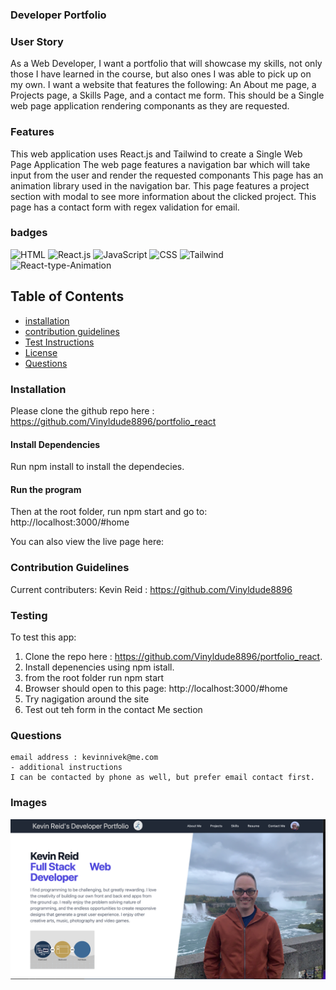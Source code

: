 ### Developer Portfolio 
### User Story

As a Web Developer, I want a portfolio that will showcase my skills, not only those I have learned in the course, but also ones I was able to pick up on my own. I want a website that features the following: An About me page, a Projects page, a Skills Page, and a contact me form. This should be a Single web page application rendering componants as they are requested.

### Features
This web application uses React.js and Tailwind to create a Single Web Page Application
The web page features a navigation bar which will take input from the user and render the requested componants
This page has an animation library used in the navigation bar.
This page features a project section with modal to see more information about the clicked project.
This page has a contact form with regex validation for email.

### badges
![HTML](https://img.shields.io/badge/HTML-License-blue)
![React.js](https://img.shields.io/badge/React.js-License-yellowgreen)
![JavaScript](https://img.shields.io/badge/JavaScript-License-lightblue)
![CSS](https://img.shields.io/badge/CSS-License-lightgrey)
![Tailwind](https://img.shields.io/badge/Tailwind-License-yellowgreen)
![React-type-Animation](https://img.shields.io/badge/React-Type-Animation-License-lightblue)

## Table of Contents

- [installation](#installation)
- [contribution guidelines](#contribution)
- [Test Instructions](#testing)
- [License](#license)
- [Questions](#questions)

### Installation
Please clone the github repo here :
https://github.com/Vinyldude8896/portfolio_react

#### Install Dependencies
Run npm install to install the dependecies.

#### Run the program
Then at the root folder, run npm start and go to:
http://localhost:3000/#home

You can also view the live page here: <br />


### Contribution Guidelines
Current contributers:
Kevin Reid : https://github.com/Vinyldude8896 <br />


### Testing
To test this app:<br />
1. Clone the repo here : https://github.com/Vinyldude8896/portfolio_react. <br />
2. Install depenencies using npm istall. <br />
3. from the root folder run npm start <br />
4. Browser should open to this page: http://localhost:3000/#home <br />
5. Try nagigation around the site <br />
6. Test out teh form in the contact Me section <br />

### Questions
    email address : kevinnivek@me.com
    - additional instructions 
    I can be contacted by phone as well, but prefer email contact first.

### Images 

<img src="./src/Assets/Kevins_Developer_portfolio.png" alt="Getting started">
